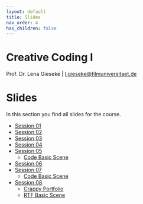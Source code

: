 ```yaml
---
layout: default
title: Slides
nav_order: 4
has_children: false
---
```


# Creative Coding I

Prof. Dr. Lena Gieseke \| l.gieseke@filmuniversitaet.de  
  

# Slides

In this section you find all slides for the course.

* [Session 01](cc1_ws2425_01_slides.html)
* [Session 02](cc1_ws2425_02_slides.html)
* [Session 03](cc1_ws2425_03_slides.html)
* [Session 04](cc1_ws2425_04_slides.html)
* [Session 05](cc1_ws2425_05_slides.html)
    * [Code Basic Scene](../01_sessions/03_space/code/basic_scene.zip)
* [Session 06](cc1_ws2425_06_slides.html)
* [Session 07](cc1_ws2425_07_slides.html)
    * [Code Basic Scene](../01_sessions/05_systems/code/react_basic_example.zip)
* [Session 08](cc1_ws2425_08_slides.html)
    * [Crappy Portfolio](../01_sessions/05_systems/code/cc1_ws2425_crappy_portfolio.zip)
    * [RTF Basic Scene](../01_sessions/05_systems/code/rtf_basic_example.zip)